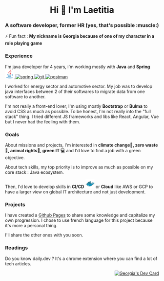 <h1 align="center">Hi 👋 I'm Laetitia</h1>
<h3 align="center">A software developer, former HR (yes, that's possible :muscle:)</h3>

⚡ Fun fact : **My nickname is Georgia because of one of my character in a role playing game**

<h3 align="left">Experience</h3>

I'm java developer for 4 years, i'm working mostly with **Java** and **Spring** <a href="https://www.java.com" target="_blank" rel="noreferrer"> <img src="https://raw.githubusercontent.com/devicons/devicon/master/icons/java/java-original.svg" alt="java" width="30" height="30"/> </a>
<a href="https://spring.io/" target="_blank" rel="noreferrer"> <img src="https://www.vectorlogo.zone/logos/springio/springio-icon.svg" alt="spring" width="30" height="30"/> </a> <a href="https://git-scm.com/" target="_blank" rel="noreferrer"> <img src="https://www.vectorlogo.zone/logos/git-scm/git-scm-icon.svg" alt="git" width="30" height="30"/> </a> <a href="https://postman.com" target="_blank" rel="noreferrer"> <img src="https://www.vectorlogo.zone/logos/getpostman/getpostman-icon.svg" alt="postman" width="30" height="30"/> </a>

I worked for energy sector and automotive sector. My job was to develop java interfaces between 2 of their softwares to migrate data from one software to another.

I'm not really a front-end lover, I'm using mostly **Bootstrap** or **Bulma** to avoid CSS as much as possible. To be honest, I'm not really into the "full stack" thing. I tried different JS frameworks and libs like React, Angular, Vue but I never had the feeling with them.

<h3 align="left">Goals</h3>

About missions and projects, I'm interested in **climate change🌳, zero waste 🚮, animal rights🐶, green IT :computer:** and I'd love to find a job with a green objective.

About tech skills, my top priority is to improve as much as possible on my core stack : Java ecosystem.

Then, I'd love to develop skills in **CI/CD** <a href="https://www.docker.com/" target="_blank" rel="noreferrer"> <img src="https://raw.githubusercontent.com/devicons/devicon/master/icons/docker/docker-original.svg" alt="docker" width="30" height="30"/></a> or **Cloud** like AWS or GCP to have a larger view on global IT architecture and not just development.

<h3 align="left">Projects</h3>

I have created a [Github Pages](https://devgeorgia.github.io/) to share some knowledge and capitalize my own progression. I chose to use french language for this project because it's more a personal thing.

I'll share the other ones with you soon.

<h3 align="left">Readings</h3>

Do you know daily.dev ? It's a chrome extension where you can find a lot of tech articles.

<p align="right"><a href="https://app.daily.dev/devgeorgia"><img src="https://api.daily.dev/devcards/935412a96bd644be9db40e545c509d84.png?r=o10" width="300" alt="Georgia's Dev Card"/></a></p>


